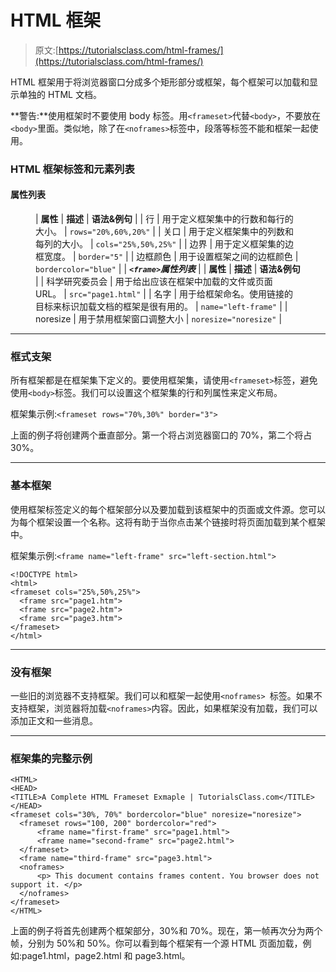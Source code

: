# HTML 框架

> 原文:[https://tutorialsclass.com/html-frames/](https://tutorialsclass.com/html-frames/)

HTML 框架用于将浏览器窗口分成多个矩形部分或框架，每个框架可以加载和显示单独的 HTML 文档。

**警告:**使用框架时不要使用 body 标签。用`<frameset>`代替`<body>`，不要放在`<body>`里面。类似地，除了在`<noframes>`标签中，段落等标签不能和框架一起使用。

### HTML 框架标签和元素列表

#### 属性列表

<figure class="wp-block-table">

| **属性** | **描述** | **语法&例句** |
| 行 | 用于定义框架集中的行数和每行的大小。 | `rows="20%,60%,20%"` |
| 关口 | 用于定义框架集中的列数和每列的大小。 | `cols="25%,50%,25%"` |
| 边界 | 用于定义框架集的边框宽度。 | `border="5"` |
| 边框颜色 | 用于设置框架之间的边框颜色 | `bordercolor="blue"` |
| ***`<frame>`属性列表*** |
| **属性** | **描述** | **语法&例句** |
| 科学研究委员会 | 用于给出应该在框架中加载的文件或页面 URL。 | `src="page1.html"` |
| 名字 | 用于给框架命名。使用链接的目标来标识加载文档的框架是很有用的。 | `name="left-frame"` |
| noresize | 用于禁用框架窗口调整大小 | `noresize="noresize"` |

</figure>

* * *

### 框式支架

所有框架都是在框架集下定义的。要使用框架集，请使用`<frameset>`标签，避免使用`<body>`标签。我们可以设置这个框架集的行和列属性来定义布局。

框架集示例:`<frameset rows="70%,30%" border="3">`

上面的例子将创建两个垂直部分。第一个将占浏览器窗口的 70%，第二个将占 30%。

* * *

### 基本框架

使用框架标签定义的每个框架部分以及要加载到该框架中的页面或文件源。您可以为每个框架设置一个名称。这将有助于当你点击某个链接时将页面加载到某个框架中。

框架集示例:`<frame name="left-frame" src="left-section.html">`

```
<!DOCTYPE html>
<html>
<frameset cols="25%,50%,25%">
  <frame src="page1.htm">
  <frame src="page2.htm">
  <frame src="page3.htm">
</frameset>
</html>
```

* * *

### 没有框架

一些旧的浏览器不支持框架。我们可以和框架一起使用`<noframes> `标签。如果不支持框架，浏览器将加载`<noframes>`内容。因此，如果框架没有加载，我们可以添加正文和一些消息。

* * *

### 框架集的完整示例

```
<HTML>
<HEAD>
<TITLE>A Complete HTML Frameset Exmaple | TutorialsClass.com</TITLE>
</HEAD>
<frameset cols="30%, 70%" bordercolor="blue" noresize="noresize">
  <frameset rows="100, 200" bordercolor="red">
      <frame name="first-frame" src="page1.html">
      <frame name="second-frame" src="page2.html">
  </frameset>
  <frame name="third-frame" src="page3.html">
  <noframes>
      <p> This document contains frames content. You browser does not support it. </p>
  </noframes>
</frameset>
</HTML>
```

上面的例子将首先创建两个框架部分，30%和 70%。现在，第一帧再次分为两个帧，分别为 50%和 50%。你可以看到每个框架有一个源 HTML 页面加载，例如:page1.html，page2.html 和 page3.html。